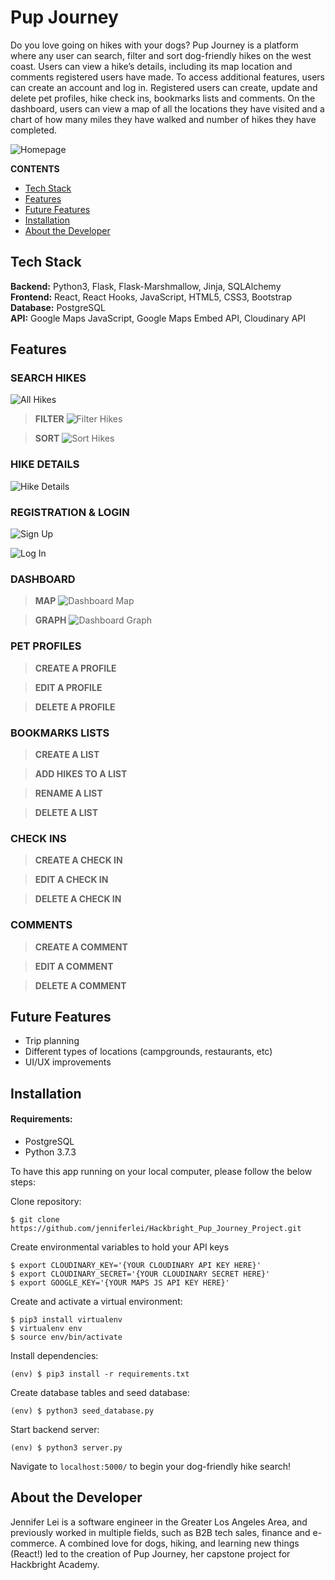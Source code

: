 # Pup Journey

Do you love going on hikes with your dogs? Pup Journey is a platform where any user can search, filter and sort dog-friendly hikes on the west coast. Users can view a hike’s details, including its map location and comments registered users have made. To access additional features, users can create an account and log in. Registered users can create, update and delete pet profiles, hike check ins, bookmarks lists and comments. On the dashboard, users can view a map of all the locations they have visited and a chart of how many miles they have walked and number of hikes they have completed.

![Homepage](/static/img/readme/Pup_Journey_Homepage.png "Homepage")

**CONTENTS**

- [Tech Stack](#tech-stack)
- [Features](#features)
- [Future Features](#future-features)
- [Installation](#installation)
- [About the Developer](#about-the-developer)

## Tech Stack

**Backend:** Python3, Flask, Flask-Marshmallow, Jinja, SQLAlchemy\
**Frontend:** React, React Hooks, JavaScript, HTML5, CSS3, Bootstrap\
**Database:** PostgreSQL\
**API:** Google Maps JavaScript, Google Maps Embed API, Cloudinary API

## Features

### SEARCH HIKES

![All Hikes](/static/img/readme/Pup_Journey_All_Hikes.png "All Hikes")

> **FILTER** ![Filter Hikes](/static/img/readme/Pup_Journey_Filter.png "Filter Hikes")

> **SORT** ![Sort Hikes](/static/img/readme/Pup_Journey_Sort.png "Sort Hikes")

### HIKE DETAILS

![Hike Details](/static/img/readme/Pup_Journey_Hike_Details.png "Hike Details")

### REGISTRATION & LOGIN

![Sign Up](/static/img/readme/Pup_Journey_Sign_Up.png "Sign Up")

![Log In](/static/img/readme/Pup_Journey_Log_In.png "Log In")

### DASHBOARD

> **MAP**
> ![Dashboard Map](/static/img/readme/Pup_Journey_Dashboard_Map.png "Dashboard Map")

> **GRAPH**
> ![Dashboard Graph](/static/img/readme/Pup_Journey_Dashboard_Graph.png "Dashboard Graph")

### PET PROFILES

> **CREATE A PROFILE**

> **EDIT A PROFILE**

> **DELETE A PROFILE**

### BOOKMARKS LISTS

> **CREATE A LIST**

> **ADD HIKES TO A LIST**

> **RENAME A LIST**

> **DELETE A LIST**

### CHECK INS

> **CREATE A CHECK IN**

> **EDIT A CHECK IN**

> **DELETE A CHECK IN**

### COMMENTS

> **CREATE A COMMENT**

> **EDIT A COMMENT**

> **DELETE A COMMENT**

## Future Features

- Trip planning
- Different types of locations (campgrounds, restaurants, etc)
- UI/UX improvements

## Installation

#### Requirements:

- PostgreSQL
- Python 3.7.3

To have this app running on your local computer, please follow the below steps:

Clone repository:

```
$ git clone https://github.com/jenniferlei/Hackbright_Pup_Journey_Project.git
```

Create environmental variables to hold your API keys

```
$ export CLOUDINARY_KEY='{YOUR CLOUDINARY API KEY HERE}'
$ export CLOUDINARY_SECRET='{YOUR CLOUDINARY SECRET HERE}'
$ export GOOGLE_KEY='{YOUR MAPS JS API KEY HERE}'
```

Create and activate a virtual environment:

```
$ pip3 install virtualenv
$ virtualenv env
$ source env/bin/activate
```

Install dependencies:

```
(env) $ pip3 install -r requirements.txt
```

Create database tables and seed database:

```
(env) $ python3 seed_database.py
```

Start backend server:

```
(env) $ python3 server.py
```

Navigate to `localhost:5000/` to begin your dog-friendly hike search!

## About the Developer

Jennifer Lei is a software engineer in the Greater Los Angeles Area, and previously worked in multiple fields, such as B2B tech sales, finance and e-commerce. A combined love for dogs, hiking, and learning new things (React!) led to the creation of Pup Journey, her capstone project for Hackbright Academy.
